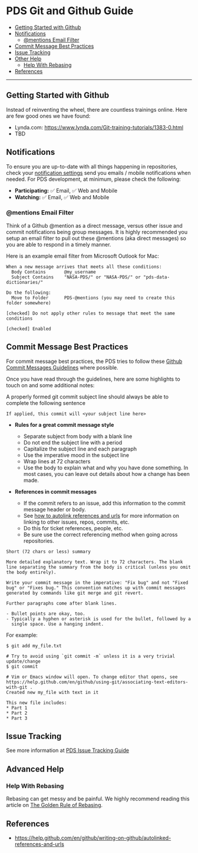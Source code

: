 # PDS Git and Github Guide

* [Getting Started with Github](#getting-started-with-github)
* [Notifications](#notifications)
   * [@mentions Email Filter](#mentions-email-filter)
* [Commit Message Best Practices](#commit-message-best-practices)
* [Issue Tracking](#issue-tracking)
* [Other Help](#other-help)
   * [Help With Rebasing](#help-with-rebasing)
* [References](#References)

---

## Getting Started with Github

Instead of reinventing the wheel, there are countless trainings online. Here are few good ones we have found:
* Lynda.com: https://www.lynda.com/Git-training-tutorials/1383-0.html
* TBD

## Notifications

To ensure you are up-to-date with all things happening in repositories, check your [notification settings](https://github.com/settings/notifications) send you emails / mobile notifications when needed. For PDS development, at minimum, please check the following:
* **Participating:** :white_check_mark: Email, :white_check_mark: Web and Mobile
* **Watching:** :white_check_mark: Email, :white_check_mark: Web and Mobile

### @mentions Email Filter

Think of a Github @mention as a direct message, versus other issue and commit notifications being group messages. It is highly recommended you setup an email filter to pull out these @mentions (aka direct messages) so you are able to respond in a timely manner.

Here is an example email filter from Microsoft Outlook for Mac:

    When a new message arrives that meets all these conditions:
      Body Contains       @my_username
      Subject Contains    "NASA-PDS/" or "NASA-PDS/" or "pds-data-dictionaries/"

    Do the following:
      Move to Folder      PDS-@mentions (you may need to create this folder somewhere)

    [checked] Do not apply other rules to message that meet the same conditions

    [checked] Enabled


## Commit Message Best Practices

For commit message best practices, the PDS tries to follow these [Github Commit Messages Guidelines](https://gist.github.com/robertpainsi/b632364184e70900af4ab688decf6f53) where possible.

Once you have read through the guidelines, here are some highlights to touch on and some additional notes:

A properly formed git commit subject line should always be able to complete the following sentence

    If applied, this commit will <your subject line here>

* **Rules for a great commit message style**
   * Separate subject from body with a blank line
   * Do not end the subject line with a period
   * Capitalize the subject line and each paragraph
   * Use the imperative mood in the subject line
   * Wrap lines at 72 characters
   * Use the body to explain what and why you have done something. In most cases, you can leave out details about how a change has been made.

* **References in commit messages**
   * If the commit refers to an issue, add this information to the commit message header or body.
   * See [how to autolink references and urls](https://help.github.com/en/github/writing-on-github/autolinked-references-and-urls) for more information on linking to other issues, repos, commits, etc.
   * Do this for ticket references, people, etc.
   * Be sure use the correct referencing method when going across repositories.

```
Short (72 chars or less) summary

More detailed explanatory text. Wrap it to 72 characters. The blank
line separating the summary from the body is critical (unless you omit
the body entirely).

Write your commit message in the imperative: "Fix bug" and not "Fixed
bug" or "Fixes bug." This convention matches up with commit messages
generated by commands like git merge and git revert.

Further paragraphs come after blank lines.

- Bullet points are okay, too.
- Typically a hyphen or asterisk is used for the bullet, followed by a
  single space. Use a hanging indent.
```

For example:

```
$ git add my_file.txt

# Try to avoid using `git commit -m` unless it is a very trivial update/change
$ git commit

# Vim or Emacs window will open. To change editor that opens, see https://help.github.com/en/github/using-git/associating-text-editors-with-git .
Created new my_file with text in it

This new file includes:
* Part 1
* Part 2
* Part 3
```

## Issue Tracking

See more information at [PDS Issue Tracking Guide](pds_issue_tracking_guide.md)

## Advanced Help

### Help With Rebasing

Rebasing can get messy and be painful. We highly recommend reading this article on [The Golden Rule of Rebasing](https://www.atlassian.com/git/tutorials/merging-vs-rebasing#the-golden-rule-of-rebasing).

## References
* https://help.github.com/en/github/writing-on-github/autolinked-references-and-urls

